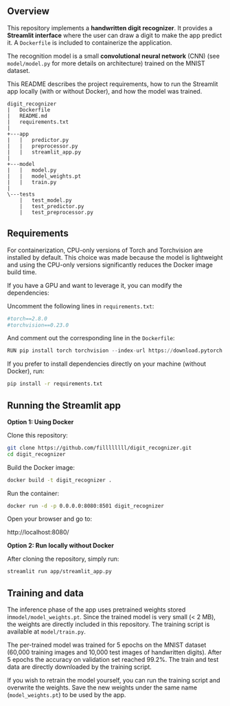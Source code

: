 ## Overview

This repository implements a **handwritten digit recognizer**.
It provides a **Streamlit interface** where the user can draw a digit to make the app predict it.
A `Dockerfile` is included to containerize the application.

The recognition model is a small **convolutional neural network** (CNN) (see `model/model.py` for more details on architecture) trained on the MNIST dataset.

This README describes the project requirements, how to run the Streamlit app locally (with or without Docker), and how the model was trained.

```arduino 
digit_recognizer
|   Dockerfile
|   README.md
|   requirements.txt
|               
+---app
|   |   predictor.py
|   |   preprocessor.py
|   |   streamlit_app.py
|                        
+---model
|   |   model.py
|   |   model_weights.pt
|   |   train.py
|           
\---tests
    |   test_model.py
    |   test_predictor.py
    |   test_preprocessor.py
```

## Requirements

For containerization, CPU-only versions of Torch and Torchvision are installed by default.
This choice was made because the model is lightweight and using the CPU-only versions significantly reduces the Docker image build time.

If you have a GPU and want to leverage it, you can modify the dependencies:

Uncomment the following lines in `requirements.txt`:
```python
#torch==2.8.0
#torchvision==0.23.0
```
And comment out the corresponding line in the `Dockerfile`:
```python
RUN pip install torch torchvision --index-url https://download.pytorch.org/whl/cpu
```

If you prefer to install dependencies directly on your machine (without Docker), run:
```bash
pip install -r requirements.txt
```

## Running the Streamlit app

**Option 1: Using Docker**

Clone this repository:
```bash 
git clone https://github.com/fillllllll/digit_recognizer.git
cd digit_recognizer
```

Build the Docker image:
```bash
docker build -t digit_recognizer .
```

Run the container:
```bash
docker run -d -p 0.0.0.0:8080:8501 digit_recognizer
```

Open your browser and go to:

http://localhost:8080/

**Option 2: Run locally without Docker**

After cloning the repository, simply run:
```bash
streamlit run app/streamlit_app.py
```
## Training and data

The inference phase of the app uses pretrained weights stored in`model/model_weights.pt`.
Since the trained model is very small (< 2 MB), the weights are directly included in this repository.
The training script is available at `model/train.py`.

The per-trained model was trained for 5 epochs on the MNIST dataset (60,000 training images and 10,000 test images of handwritten digits). After 5 epochs the accuracy on validation set reached 99.2%. The train and test data are directly downloaded by the training script.

If you wish to retrain the model yourself, you can run the training script and overwrite the weights. Save the new weights under the same name (`model_weights.pt`) to be used by the app.